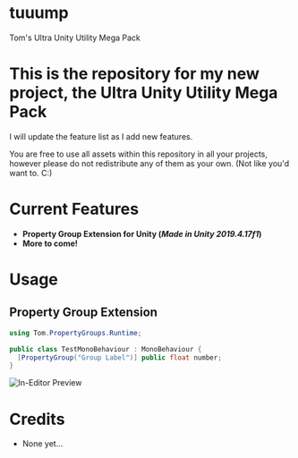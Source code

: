 # tuuump
Tom's Ultra Unity Utility Mega Pack
<h1>This is the repository for my new project, the <b>Ultra Unity Utility Mega Pack</b></h1>
<p>I will update the feature list as I add new features.</p>
<p>You are free to use all assets within this repository in all your projects, however please do not redistribute any of them as your own. (Not like you'd want to. C:)

<h1>Current Features</h1>
<ul>
  <li><b>Property Group Extension for Unity (<i>Made in Unity 2019.4.17f1</i>)</b></li>
  <li><b>More to come!</b></li>
</ul>

<h1>Usage</h1>
<h2>Property Group Extension</h2>

```csharp
using Tom.PropertyGroups.Runtime;

public class TestMonoBehaviour : MonoBehaviour {
  [PropertyGroup("Group Label")] public float number;
}
```
<img alt="In-Editor Preview" src="https://i.imgur.com/sQObPgb.png"/>

<h1>Credits</h1>
<ul>
  <li>None yet...</li>
</ul>

